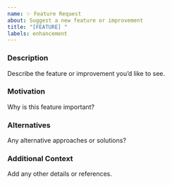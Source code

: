 ```yaml
---
name: ✨ Feature Request
about: Suggest a new feature or improvement
title: "[FEATURE] "
labels: enhancement
---
```


### Description
Describe the feature or improvement you’d like to see.

### Motivation
Why is this feature important?

### Alternatives
Any alternative approaches or solutions?

### Additional Context
Add any other details or references.

